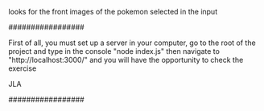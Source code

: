 looks for the front images of the pokemon selected in the input

#################

First of all, you must set up a server in your computer, go to the root of the project and type in the console "node index.js" then navigate to "http://localhost:3000/" and you will have the opportunity to check the exercise

JLA

#################